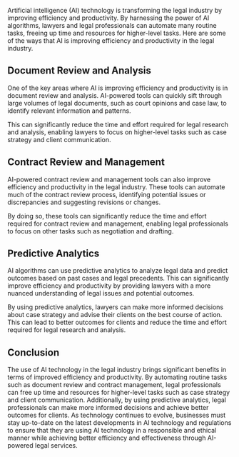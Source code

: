 
Artificial intelligence (AI) technology is transforming the legal industry by improving efficiency and productivity. By harnessing the power of AI algorithms, lawyers and legal professionals can automate many routine tasks, freeing up time and resources for higher-level tasks. Here are some of the ways that AI is improving efficiency and productivity in the legal industry.

Document Review and Analysis
----------------------------

One of the key areas where AI is improving efficiency and productivity is in document review and analysis. AI-powered tools can quickly sift through large volumes of legal documents, such as court opinions and case law, to identify relevant information and patterns.

This can significantly reduce the time and effort required for legal research and analysis, enabling lawyers to focus on higher-level tasks such as case strategy and client communication.

Contract Review and Management
------------------------------

AI-powered contract review and management tools can also improve efficiency and productivity in the legal industry. These tools can automate much of the contract review process, identifying potential issues or discrepancies and suggesting revisions or changes.

By doing so, these tools can significantly reduce the time and effort required for contract review and management, enabling legal professionals to focus on other tasks such as negotiation and drafting.

Predictive Analytics
--------------------

AI algorithms can use predictive analytics to analyze legal data and predict outcomes based on past cases and legal precedents. This can significantly improve efficiency and productivity by providing lawyers with a more nuanced understanding of legal issues and potential outcomes.

By using predictive analytics, lawyers can make more informed decisions about case strategy and advise their clients on the best course of action. This can lead to better outcomes for clients and reduce the time and effort required for legal research and analysis.

Conclusion
----------

The use of AI technology in the legal industry brings significant benefits in terms of improved efficiency and productivity. By automating routine tasks such as document review and contract management, legal professionals can free up time and resources for higher-level tasks such as case strategy and client communication. Additionally, by using predictive analytics, legal professionals can make more informed decisions and achieve better outcomes for clients. As technology continues to evolve, businesses must stay up-to-date on the latest developments in AI technology and regulations to ensure that they are using AI technology in a responsible and ethical manner while achieving better efficiency and effectiveness through AI-powered legal services.
